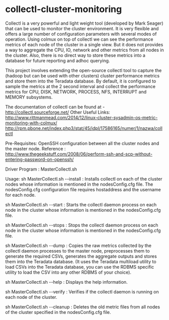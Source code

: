 # collectl-cluster-monitoring

Collectl is a very powerful and light weight tool (developed by Mark Seager) that can be used to monitor the cluster environment. It is very flexible and offers a large number of configuration parameters with several modes of operation. Using colmux on top of collectl we can see the performance metrics of each node of the cluster in a single view. But it does not provides a way to aggregate the CPU, IO, network and other metrics from all nodes in the cluster. Also, there is no direct way to store these metrics into a database for future reporting and adhoc querying.

This project involves extending the open-source collectl tool to capture the (hadoop but can be used with other clusters) cluster performance metrics and store them into the Teradata database. By default, it is configured to sample the metrics at the 2 second interval and collect the performance metrics for CPU, DISK, NETWORK, PROCESS, NFS, INTERRUPT and MEMORY subsystems.

The documentation of collectl can be found at - http://collectl.sourceforge.net/
Other Useful Links: http://www.rittmanmead.com/2014/12/linux-cluster-sysadmin-os-metric-monitoring-with-colmux/
                    http://rpm.pbone.net/index.php3/stat/45/idpl/17586165/numer/1/nazwa/collectl

Pre-Requisites: OpenSSH configuration between all the cluster nodes and the master node.
                Reference : http://www.thegeekstuff.com/2008/06/perform-ssh-and-scp-without-entering-password-on-openssh/

Driver Program : MasterCollectl.sh

Usage:
sh MasterCollectl.sh --install : Installs collectl on each of the cluster nodes whose information is mentioned in the nodesConfig.cfg file. The nodesConfig.cfg configuration file requires hostaddress and the username for each node.

sh MasterCollectl.sh --start : Starts the collectl daemon process on each node in the cluster whose information is mentioned in the nodesConfig.cfg file.

sh MasterCollectl.sh --stops : Stops the collectl daemon process on each node in the cluster whose information is mentioned in the nodesConfig.cfg file.

sh MasterCollectl.sh --dump : Copies the raw metrics collected by the collectl daemon processes to the master node, preprocesses them to generate the required CSVs, generates the aggregate outputs and stores them into the Teradata database. (It uses the Teradata multiload utility to load CSVs into the Teradata database, you can use the RDBMS specific utility to load the CSV into any other RDBMS of your choice).

sh MasterCollectl.sh --help : Displays the help information.

sh MasterCollectl.sh --verify : Verifies if the collectl daemon is running on each node of the cluster.

sh MasterCollectl.sh --cleanup : Deletes the old metric files from all nodes of the cluster specified in the nodesConfig.cfg file.
